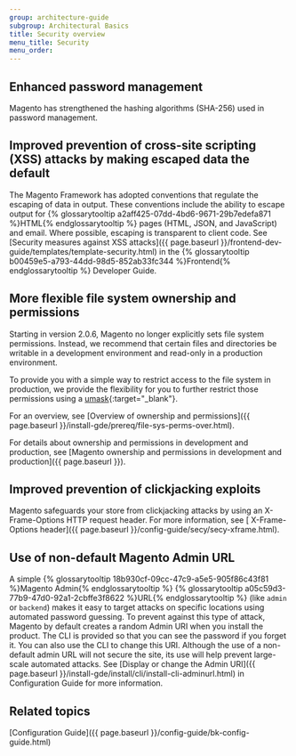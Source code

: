 ```yaml
---
group: architecture-guide
subgroup: Architectural Basics
title: Security overview
menu_title: Security
menu_order:
---
```


## Enhanced password management

Magento has strengthened the hashing algorithms (SHA-256) used in password management.

## Improved prevention of cross-site scripting (XSS) attacks by making escaped data the default

The Magento Framework has adopted conventions that regulate the escaping of data in output. These conventions include the ability to escape  output for {% glossarytooltip a2aff425-07dd-4bd6-9671-29b7edefa871 %}HTML{% endglossarytooltip %} pages (HTML, JSON, and JavaScript) and email. Where possible, escaping is transparent to client code. See [Security measures against XSS attacks]({{ page.baseurl }}/frontend-dev-guide/templates/template-security.html) in the {% glossarytooltip b00459e5-a793-44dd-98d5-852ab33fc344 %}Frontend{% endglossarytooltip %} Developer Guide.

## More flexible file system ownership and permissions

Starting in version 2.0.6, Magento no longer explicitly sets file system permissions. Instead, we recommend that certain files and directories be writable in a development environment and read-only in a production environment.

To provide you with a simple way to restrict access to the file system in production, we provide the flexibility for you to further restrict those permissions using a [umask](http://www.cyberciti.biz/tips/understanding-linux-unix-umask-value-usage.html){:target="_blank"}.

For an overview, see [Overview of ownership and permissions]({{ page.baseurl }}/install-gde/prereq/file-sys-perms-over.html).

For details about ownership and permissions in development and production, see [Magento ownership and permissions in development and production]({{ page.baseurl }}).

## Improved prevention of clickjacking exploits

Magento safeguards your store from clickjacking attacks by using an X-Frame-Options HTTP request header. For more information, see [ X-Frame-Options header]({{ page.baseurl }}/config-guide/secy/secy-xframe.html).

## Use of non-default Magento Admin URL

A simple {% glossarytooltip 18b930cf-09cc-47c9-a5e5-905f86c43f81 %}Magento Admin{% endglossarytooltip %} {% glossarytooltip a05c59d3-77b9-47d0-92a1-2cbffe3f8622 %}URL{% endglossarytooltip %} (like `admin` or `backend`) makes it easy to target attacks on specific locations using automated password guessing. To prevent against this type of attack, Magento by default creates a random Admin URI when you install the product. The CLI is provided so that you can  see the password if you forget it. You can also use the CLI to change this URI.  Although the use of a non-default admin URL will not secure the site, its use will help prevent large-scale automated attacks. See [Display or change the Admin URI]({{ page.baseurl }}/install-gde/install/cli/install-cli-adminurl.html) in Configuration Guide for more information.

## Related topics

[Configuration Guide]({{ page.baseurl }}/config-guide/bk-config-guide.html)
